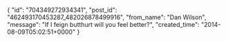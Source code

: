  {
   "id": "704349272934341",
   "post_id": "462493170453287_482026878499916",
   "from_name": "Dan Wilson",
   "message": "If I feign butthurt will you feel better?",
   "created_time": "2014-08-09T05:02:51+0000"
 }
